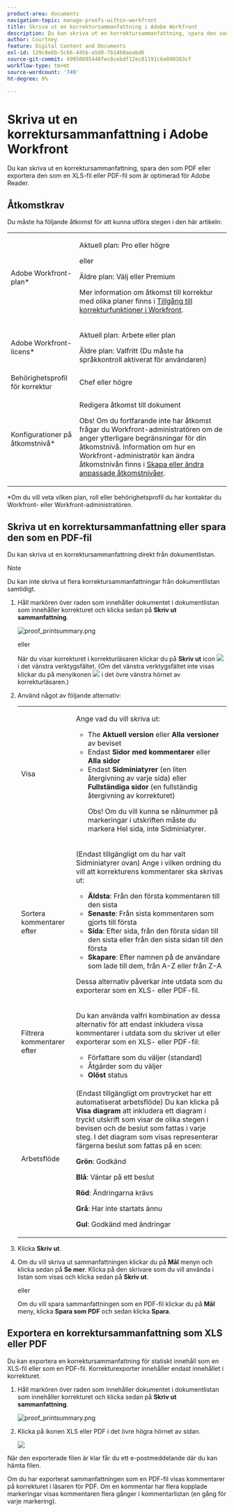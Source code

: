 ```yaml
---
product-area: documents
navigation-topic: manage-proofs-within-workfront
title: Skriva ut en korrektursammanfattning i Adobe Workfront
description: Du kan skriva ut en korrektursammanfattning, spara den som PDF eller exportera den som en XLS-fil eller PDF-fil som är optimerad för Adobe Reader.
author: Courtney
feature: Digital Content and Documents
exl-id: 129c8e6b-5c66-445b-a5d0-7b1460aeabd6
source-git-commit: 49950895440fec8cebdf12ec81191c6e890383cf
workflow-type: tm+mt
source-wordcount: '749'
ht-degree: 0%

---
```


# Skriva ut en korrektursammanfattning i Adobe Workfront

Du kan skriva ut en korrektursammanfattning, spara den som PDF eller exportera den som en XLS-fil eller PDF-fil som är optimerad för Adobe Reader.

## Åtkomstkrav

Du måste ha följande åtkomst för att kunna utföra stegen i den här artikeln:

<table style="table-layout:auto"> 
 <col> 
 <col> 
 <tbody> 
  <tr> 
   <td role="rowheader">Adobe Workfront-plan*</td> 
   <td> <p>Aktuell plan: Pro eller högre</p> <p>eller</p> <p>Äldre plan: Välj eller Premium</p> <p>Mer information om åtkomst till korrektur med olika planer finns i <a href="/help/quicksilver/administration-and-setup/manage-workfront/configure-proofing/access-to-proofing-functionality.md" class="MCXref xref">Tillgång till korrekturfunktioner i Workfront</a>.</p> </td> 
  </tr> 
  <tr> 
   <td role="rowheader">Adobe Workfront-licens*</td> 
   <td> <p>Aktuell plan: Arbete eller plan</p> <p>Äldre plan: Valfritt (Du måste ha språkkontroll aktiverat för användaren)</p> </td> 
  </tr> 
  <tr> 
   <td role="rowheader">Behörighetsprofil för korrektur </td> 
   <td>Chef eller högre</td> 
  </tr> 
  <tr> 
   <td role="rowheader">Konfigurationer på åtkomstnivå*</td> 
   <td> <p>Redigera åtkomst till dokument</p> <p>Obs! Om du fortfarande inte har åtkomst frågar du Workfront-administratören om de anger ytterligare begränsningar för din åtkomstnivå. Information om hur en Workfront-administratör kan ändra åtkomstnivån finns i <a href="../../../administration-and-setup/add-users/configure-and-grant-access/create-modify-access-levels.md" class="MCXref xref">Skapa eller ändra anpassade åtkomstnivåer</a>.</p> </td> 
  </tr> 
 </tbody> 
</table>

&#42;Om du vill veta vilken plan, roll eller behörighetsprofil du har kontaktar du Workfront- eller Workfront-administratören.

## Skriva ut en korrektursammanfattning eller spara den som en PDF-fil

Du kan skriva ut en korrektursammanfattning direkt från dokumentlistan.

>[!NOTE]
>
>Du kan inte skriva ut flera korrektursammanfattningar från dokumentlistan samtidigt.

1. Håll markören över raden som innehåller dokumentet i dokumentlistan som innehåller korrekturet och klicka sedan på **Skriv ut sammanfattning**.

   ![proof_printsummary.png](assets/proof-printsummary-350x166.png)

   eller

   När du visar korrekturet i korrekturläsaren klickar du på **Skriv ut** icon ![](assets/print-icon-in-pv.png) i det vänstra verktygsfältet. (Om det vänstra verktygsfältet inte visas klickar du på menyikonen ![](assets/menu-icon-in-pv.png) i det övre vänstra hörnet av korrekturläsaren.)

1. Använd något av följande alternativ:

   <table style="table-layout:auto"> 
    <col> 
    <col> 
    <tbody> 
     <tr> 
      <td role="rowheader">Visa</td> 
      <td> <p>Ange vad du vill skriva ut:</p> 
       <ul> 
        <li>The <strong>Aktuell version</strong> eller <strong>Alla versioner</strong> av beviset</li> 
        <li>Endast <strong>Sidor med kommentarer</strong> eller <strong>Alla sidor</strong></li> 
        <li>Endast <strong>Sidminiatyrer</strong> (en liten återgivning av varje sida) eller <strong>Fullständiga sidor</strong> (en fullständig återgivning av korrekturet)<br></li> 
        <p>Obs! Om du vill kunna se nålnummer på markeringar i utskriften måste du markera Hel sida, inte Sidminiatyrer. </p> 
       </ul> </td> 
     </tr> 
     <tr> 
      <td role="rowheader">Sortera kommentarer efter</td> 
      <td> <p>(Endast tillgängligt om du har valt Sidminiatyrer ovan) Ange i vilken ordning du vill att korrekturens kommentarer ska skrivas ut:</p> 
       <ul> 
        <li><strong>Äldsta</strong>: Från den första kommentaren till den sista</li> 
        <li><strong>Senaste</strong>: Från sista kommentaren som gjorts till första</li> 
        <li><strong>Sida</strong>: Efter sida, från den första sidan till den sista eller från den sista sidan till den första</li> 
        <li><strong>Skapare</strong>: Efter namnen på de användare som lade till dem, från A-Z eller från Z-A</li> 
       </ul> <p>Dessa alternativ påverkar inte utdata som du exporterar som en XLS- eller PDF-fil.</p> </td> 
     </tr> 
     <tr> 
      <td role="rowheader">Filtrera kommentarer efter</td> 
      <td> <p>Du kan använda valfri kombination av dessa alternativ för att endast inkludera vissa kommentarer i utdata som du skriver ut eller exporterar som en XLS- eller PDF-fil:</p> 
       <ul> 
        <li>Författare som du väljer (standard)</li> 
        <li>Åtgärder som du väljer</li> 
        <li><strong>Olöst</strong> status</li> 
       </ul> </td> 
     </tr> 
     <tr> 
      <td role="rowheader">Arbetsflöde</td> 
      <td> <p>(Endast tillgängligt om provtrycket har ett automatiserat arbetsflöde) Du kan klicka på <strong>Visa diagram</strong> att inkludera ett diagram i tryckt utskrift som visar de olika stegen i bevisen och de beslut som fattas i varje steg. I det diagram som visas representerar färgerna beslut som fattas på en scen:</p> <p><strong>Grön</strong>: Godkänd</p> <p><strong>Blå</strong>: Väntar på ett beslut</p> <p><strong>Röd</strong>: Ändringarna krävs</p> <p><strong>Grå</strong>: Har inte startats ännu</p> <p><strong>Gul</strong>: Godkänd med ändringar</p> </td> 
     </tr> 
    </tbody> 
   </table>

1. Klicka **Skriv ut**.
1. Om du vill skriva ut sammanfattningen klickar du på **Mål** menyn och klicka sedan på **Se mer**. Klicka på den skrivare som du vill använda i listan som visas och klicka sedan på **Skriv ut**.

   eller

   Om du vill spara sammanfattningen som en PDF-fil klickar du på **Mål** meny, klicka **Spara som PDF** och sedan klicka **Spara**.

## Exportera en korrektursammanfattning som XLS eller PDF

Du kan exportera en korrektursammanfattning för statiskt innehåll som en XLS-fil eller som en PDF-fil. Korrekturexporter innehåller endast innehållet i korrekturet.

1. Håll markören över raden som innehåller dokumentet i dokumentlistan som innehåller korrekturet och klicka sedan på **Skriv ut sammanfattning**.

   ![proof_printsummary.png](assets/proof-printsummary-350x166.png)

1. Klicka på ikonen XLS eller PDF i det övre högra hörnet av sidan.

   ![](assets/xls-pdf-icons-350x136.png)

När den exporterade filen är klar får du ett e-postmeddelande där du kan hämta filen.

Om du har exporterat sammanfattningen som en PDF-fil visas kommentarer på korrekturet i läsaren för PDF. Om en kommentar har flera kopplade markeringar visas kommentaren flera gånger i kommentarlistan (en gång för varje markering).

